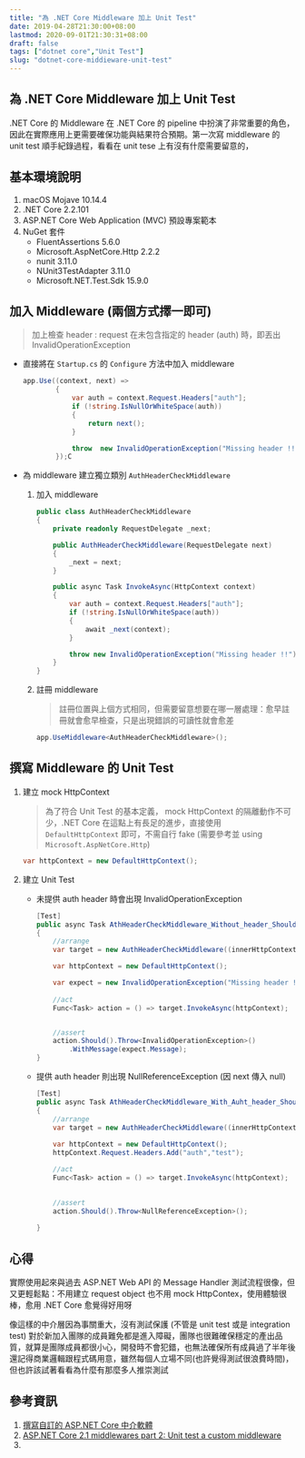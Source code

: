 ```yaml
---
title: "為 .NET Core Middleware 加上 Unit Test"
date: 2019-04-28T21:30:00+08:00
lastmod: 2020-09-01T21:30:31+08:00
draft: false
tags: ["dotnet core","Unit Test"]
slug: "dotnet-core-middieware-unit-test"
---
```

## 為 .NET Core Middleware 加上 Unit Test

.NET Core 的 Middleware 在 .NET Core 的 pipeline 中扮演了非常重要的角色，因此在實際應用上更需要確保功能與結果符合預期。第一次寫 middleware 的 unit test 順手紀錄過程，看看在 unit tese 上有沒有什麼需要留意的，

## 基本環境說明

1. macOS Mojave 10.14.4
2. .NET Core 2.2.101
3. ASP.NET Core Web Application (MVC) 預設專案範本
4. NuGet 套件
    - FluentAssertions 5.6.0
    - Microsoft.AspNetCore.Http 2.2.2
    - nunit 3.11.0
    - NUnit3TestAdapter 3.11.0
    - Microsoft.NET.Test.Sdk 15.9.0

## 加入 Middleware (兩個方式擇一即可)

> 加上檢查 header : request 在未包含指定的 header (auth) 時，即丟出 InvalidOperationException

- 直接將在 `Startup.cs` 的 `Configure` 方法中加入 middleware

    ```cs
    app.Use((context, next) =>
            {
                var auth = context.Request.Headers["auth"];
                if (!string.IsNullOrWhiteSpace(auth))
                {
                    return next();
                }

                throw  new InvalidOperationException("Missing header !!");
            });C
    ```

- 為 middleware 建立獨立類別 `AuthHeaderCheckMiddleware`

    1. 加入 middleware

        ```cs
        public class AuthHeaderCheckMiddleware
        {
            private readonly RequestDelegate _next;

            public AuthHeaderCheckMiddleware(RequestDelegate next)
            {
                _next = next;
            }

            public async Task InvokeAsync(HttpContext context)
            {
                var auth = context.Request.Headers["auth"];
                if (!string.IsNullOrWhiteSpace(auth))
                {
                    await _next(context);
                }

                throw new InvalidOperationException("Missing header !!");
            }
        }
        ```

    2. 註冊 middleware

        > 註冊位置與上個方式相同，但需要留意想要在哪一層處理：愈早註冊就會愈早檢查，只是出現錯誤的可讀性就會愈差

        ```cs
        app.UseMiddleware<AuthHeaderCheckMiddleware>();
        ```

## 撰寫 Middleware 的 Unit Test

1. 建立 mock HttpContext

    > 為了符合 Unit Test 的基本定義， mock HttpContext 的隔離動作不可少，.NET Core 在這點上有長足的進步，直接使用 `DefaultHttpContext` 即可，不需自行 fake (需要參考並 using `Microsoft.AspNetCore.Http`)

    ```cs
    var httpContext = new DefaultHttpContext();
    ```

2. 建立 Unit Test

    - 未提供 auth header 時會出現 InvalidOperationException

        ```cs
        [Test]
        public async Task AthHeaderCheckMiddleware_Without_header_Should_Get_InvalidOperatorException()
        {
            //arrange
            var target = new AuthHeaderCheckMiddleware((innerHttpContext) => null);

            var httpContext = new DefaultHttpContext();

            var expect = new InvalidOperationException("Missing header !!");
            
            //act
            Func<Task> action = () => target.InvokeAsync(httpContext);


            //assert
            action.Should().Throw<InvalidOperationException>()
                .WithMessage(expect.Message);
        }
        ```

    - 提供 auth header 則出現 NullReferenceException (因 next 傳入 null)

        ```cs
        [Test]
        public async Task AthHeaderCheckMiddleware_With_Auht_header_Should_Get_NullReferenceException()
        {
            //arrange
            var target = new AuthHeaderCheckMiddleware((innerHttpContext) => null);
              
            var httpContext = new DefaultHttpContext();
            httpContext.Request.Headers.Add("auth","test");

            //act
            Func<Task> action = () => target.InvokeAsync(httpContext);
            

            //assert
            action.Should().Throw<NullReferenceException>();
            
        }
        ```

## 心得

實際使用起來與過去 ASP.NET Web API 的 Message Handler 測試流程很像，但又更輕鬆點：不用建立 request object 也不用 mock HttpContex，使用體驗很棒，愈用 .NET Core 愈覺得好用呀
 
像這樣的中介層因為事關重大，沒有測試保護 (不管是 unit test 或是 integration test) 對於新加入團隊的成員難免都是進入障礙，團隊也很難確保穩定的產出品質，就算是團隊成員都很小心，開發時不會犯錯，也無法確保所有成員過了半年後還記得商業邏輯跟程式碼用意，雖然每個人立場不同(也許覺得測試很浪費時間)，但也許該試著看看為什麼有那麼多人推崇測試

## 參考資訊

1. [撰寫自訂的 ASP.NET Core 中介軟體](https://docs.microsoft.com/zh-tw/aspnet/core/fundamentals/middleware/write?view=aspnetcore-2.2&WT.mc_id=DOP-MVP-5002594)
2. [ASP.NET Core 2.1 middlewares part 2: Unit test a custom middleware](http://anthonygiretti.com/2018/09/04/asp-net-core-2-1-middlewares-part2-unit-test-a-custom-middleware/)
3. 